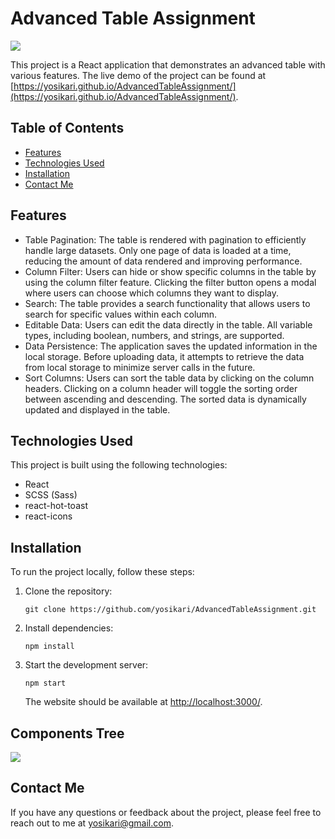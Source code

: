 # Advanced Table Assignment

<img src="/readme-images/index.png" />

This project is a React application that demonstrates an advanced table with various features. The live demo of the project can be found at [https://yosikari.github.io/AdvancedTableAssignment/](https://yosikari.github.io/AdvancedTableAssignment/).

## Table of Contents

- [Features](#features)
- [Technologies Used](#technologies-used)
- [Installation](#installation)
- [Contact Me](#contact-me)

## Features

- Table Pagination: The table is rendered with pagination to efficiently handle large datasets. Only one page of data is loaded at a time, reducing the amount of data rendered and improving performance.
- Column Filter: Users can hide or show specific columns in the table by using the column filter feature. Clicking the filter button opens a modal where users can choose which columns they want to display.
- Search: The table provides a search functionality that allows users to search for specific values within each column.
- Editable Data: Users can edit the data directly in the table. All variable types, including boolean, numbers, and strings, are supported.
- Data Persistence: The application saves the updated information in the local storage. Before uploading data, it attempts to retrieve the data from local storage to minimize server calls in the future.
- Sort Columns: Users can sort the table data by clicking on the column headers. Clicking on a column header will toggle the sorting order between ascending and descending. The sorted data is dynamically updated and displayed in the table.

## Technologies Used

This project is built using the following technologies:

- React
- SCSS (Sass)
- react-hot-toast
- react-icons

## Installation

To run the project locally, follow these steps:

1. Clone the repository:

   `git clone https://github.com/yosikari/AdvancedTableAssignment.git`

2. Install dependencies:

   `npm install`

3. Start the development server:

   `npm start`

   The website should be available at [http://localhost:3000/](http://localhost:3000/).

## Components Tree
<img src="/readme-images/tree.png" weight='600'/>

## Contact Me

If you have any questions or feedback about the project, please feel free to reach out to me at yosikari@gmail.com.
